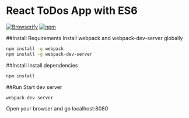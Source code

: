 React ToDos App with ES6
=======

[![Browserify](https://img.shields.io/badge/build-passing-brightgreen.svg)]() [![npm](https://img.shields.io/badge/license-ISG-blue.svg)]()

##Install Requirements
Install webpack and webpack-dev-server globally
```bash
npm install -g webpack
npm install -g webpack-dev-server
```

##Install
Install dependencies
```bash
npm install
```

##Run
Start dev server
```bash
webpack-dev-server
```

Open your browser and go localhost:8080